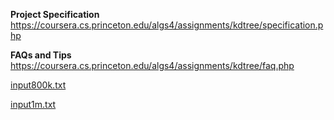 **Project Specification**
https://coursera.cs.princeton.edu/algs4/assignments/kdtree/specification.php

**FAQs and Tips**
https://coursera.cs.princeton.edu/algs4/assignments/kdtree/faq.php

[input800k.txt](https://drive.google.com/file/d/1_aY4bQA21HAOk34qdz95ZSvA2bqbj39K/view?usp=sharing)

[input1m.txt](https://drive.google.com/file/d/1h0JxZVWFXQGtIzoJEoHnwIP0TOB3abs7/view?usp=sharing)

